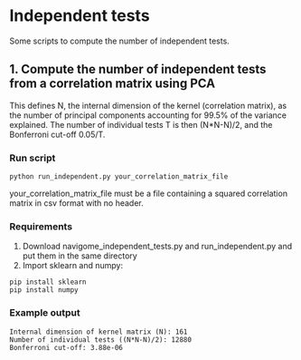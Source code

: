 # Independent tests
Some scripts to compute the number of independent tests.

## 1. Compute the number of independent tests from a correlation matrix using PCA

This defines N, the internal dimension of the kernel (correlation matrix), as the number of principal components accounting for 99.5% of the variance explained. The number of individual tests T is then (N*N-N)/2, and the Bonferroni cut-off 0.05/T.

### Run script
```
python run_independent.py your_correlation_matrix_file
```
your_correlation_matrix_file must be a file containing a squared correlation matrix in csv format with no header.

### Requirements
1. Download navigome_independent_tests.py and run_independent.py and put them in the same directory
2. Import sklearn and numpy:
```
pip install sklearn
pip install numpy
```

### Example output
```
Internal dimension of kernel matrix (N): 161
Number of individual tests ((N*N-N)/2): 12880
Bonferroni cut-off: 3.88e-06
```




